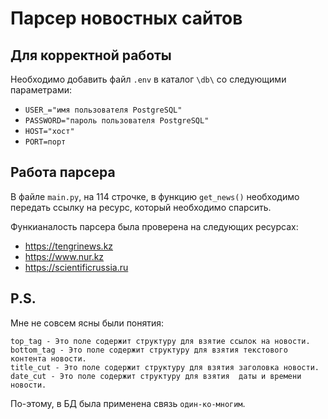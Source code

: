 # Парсер новостных сайтов
## Для корректной работы

Необходимо добавить файл `.env` в каталог `\db\` со следующими параметрами:
* `USER_="имя пользователя PostgreSQL"`
* `PASSWORD="пароль пользователя PostgreSQL"`
* `HOST="хост"`
* `PORT=порт`

## Работа парсера
В файле `main.py`, на 114 строчке, в функцию `get_news()` необходимо передать ссылку на ресурс, 
который необходимо спарсить.

Функианалость парсера была проверена на следующих ресурсах:
* https://tengrinews.kz
* https://www.nur.kz
* https://scientificrussia.ru

## P.S.
Мне не совсем ясны были понятия:
```
top_tag - Это поле содержит структуру для взятие ссылок на новости.
bottom_tag - Это поле содержит структуру для взятия текстового контента новости.
title_cut - Это поле содержит структуру для взятия заголовка новости.
date_cut - Это поле содержит структуру для взятия  даты и времени новости.
```
По-этому, в БД была применена связь `один-ко-многим`. 
